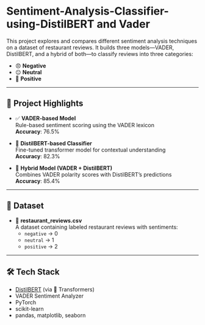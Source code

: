 # Sentiment-Analysis-Classifier-using-DistilBERT and Vader

This project explores and compares different sentiment analysis techniques on a dataset of restaurant reviews. It builds three models—VADER, DistilBERT, and a hybrid of both—to classify reviews into three categories:

- 😠 **Negative**
- 😐 **Neutral**
- 🙂 **Positive**

---

## 📌 Project Highlights

- ✅ **VADER-based Model**  
  Rule-based sentiment scoring using the VADER lexicon  
  **Accuracy**: 76.5%

- 🤖 **DistilBERT-based Classifier**  
  Fine-tuned transformer model for contextual understanding  
  **Accuracy**: 82.3%

- 🔁 **Hybrid Model (VADER + DistilBERT)**  
  Combines VADER polarity scores with DistilBERT’s predictions  
  **Accuracy**: 85.4%

---

## 📂 Dataset

- 📄 **restaurant_reviews.csv**  
  A dataset containing labeled restaurant reviews with sentiments:
  - `negative` → 0  
  - `neutral` → 1  
  - `positive` → 2  

---

## 🛠️ Tech Stack

- [DistilBERT](https://huggingface.co/distilbert-base-uncased) (via 🤗 Transformers)
- VADER Sentiment Analyzer
- PyTorch
- scikit-learn
- pandas, matplotlib, seaborn


